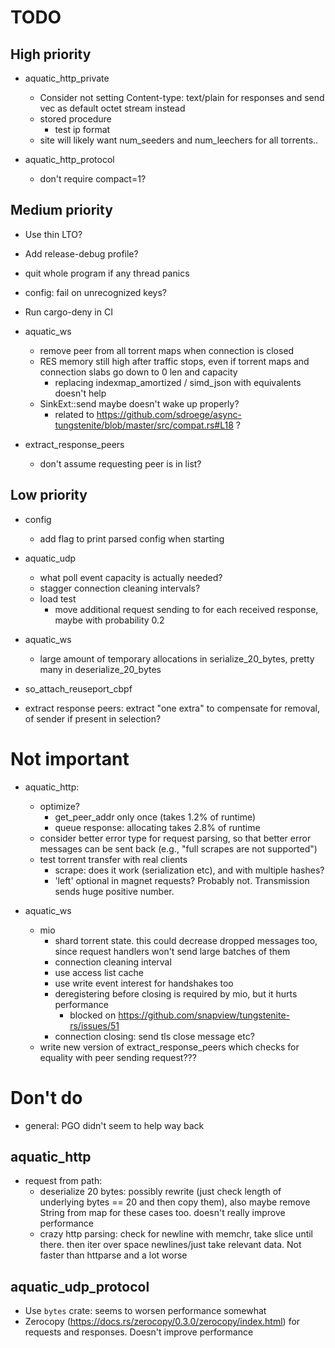 # TODO

## High priority

* aquatic_http_private
  * Consider not setting Content-type: text/plain for responses and send vec as default octet stream instead
  * stored procedure
    * test ip format
  * site will likely want num_seeders and num_leechers for all torrents..

* aquatic_http_protocol
  * don't require compact=1?

## Medium priority

* Use thin LTO?
* Add release-debug profile?
* quit whole program if any thread panics
* config: fail on unrecognized keys?
* Run cargo-deny in CI

* aquatic_ws
  * remove peer from all torrent maps when connection is closed
  * RES memory still high after traffic stops, even if torrent maps and connection slabs go down to 0 len and capacity
    * replacing indexmap_amortized / simd_json with equivalents doesn't help
  * SinkExt::send maybe doesn't wake up properly?
    * related to https://github.com/sdroege/async-tungstenite/blob/master/src/compat.rs#L18 ?

* extract_response_peers
  * don't assume requesting peer is in list?

## Low priority

* config
  * add flag to print parsed config when starting

* aquatic_udp
  * what poll event capacity is actually needed?
  * stagger connection cleaning intervals?
  * load test
      * move additional request sending to for each received response, maybe
        with probability 0.2

* aquatic_ws
  * large amount of temporary allocations in serialize_20_bytes, pretty many in deserialize_20_bytes

* so_attach_reuseport_cbpf
* extract response peers: extract "one extra" to compensate for removal,
  of sender if present in selection?

# Not important

* aquatic_http:
  * optimize?
    * get_peer_addr only once (takes 1.2% of runtime)
    * queue response: allocating takes 2.8% of runtime
  * consider better error type for request parsing, so that better error
    messages can be sent back (e.g., "full scrapes are not supported")
  * test torrent transfer with real clients
    * scrape: does it work (serialization etc), and with multiple hashes?
    * 'left' optional in magnet requests? Probably not. Transmission sends huge
      positive number.

* aquatic_ws
  * mio
    * shard torrent state. this could decrease dropped messages too, since
      request handlers won't send large batches of them
    * connection cleaning interval
    * use access list cache
    * use write event interest for handshakes too
    * deregistering before closing is required by mio, but it hurts performance
      * blocked on https://github.com/snapview/tungstenite-rs/issues/51
    * connection closing: send tls close message etc?
  * write new version of extract_response_peers which checks for equality with
    peer sending request???

# Don't do

* general: PGO didn't seem to help way back

## aquatic_http
* request from path:
  * deserialize 20 bytes: possibly rewrite (just check length of underlying
    bytes == 20 and then copy them), also maybe remove String from map for
    these cases too. doesn't really improve performance
  * crazy http parsing: check for newline with memchr, take slice until
    there. then iter over space newlines/just take relevant data. Not faster
    than httparse and a lot worse

## aquatic_udp_protocol
* Use `bytes` crate: seems to worsen performance somewhat
* Zerocopy (https://docs.rs/zerocopy/0.3.0/zerocopy/index.html) for requests
  and responses. Doesn't improve performance
